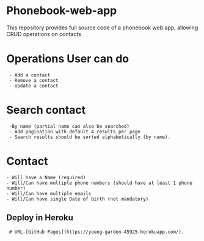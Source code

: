 # Phonebook-web-app
This repository provides full source code of a phonebook web app, allowing CRUD operations on contacts

# Operations User can do
     - Add a contact
     - Remove a contact
     - Update a contact

# Search contact
     -By name (partial name can also be searched)
     - Add pagination with default 4 results per page
     - Search results should be sorted alphabetically (by name).
        
# Contact
    - Will have a Name (required)
    - Will/Can have multiple phone numbers (should have at least 1 phone number)
    - Will/Can have multiple emails
    - Will/Can have single Date of birth (not mandatory)
    
 
 
 ## Deploy in Heroku 
     # URL-[GitHub Pages](https://young-garden-45925.herokuapp.com/).
